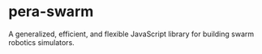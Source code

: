 # pera-swarm
A generalized, efficient, and flexible JavaScript library for building swarm robotics simulators.
